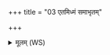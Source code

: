 +++
title = "03 एतमिध्मं समाभृतम्"

+++
<details><summary>मूलम् (WS)</summary>

एतमिध्मं समाभृतं जुषाणो अग्ने प्रतिहर्य होमम्।  
तस्मिन् विदेम सुमतिं स्वस्ति चक्षुः प्राणं प्रजां पशून् जातवेदसि ब्रह्मणा ॥ ४ ॥
</details>